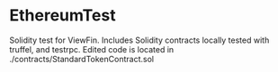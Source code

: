 # EthereumTest
Solidity test for ViewFin. Includes Solidity contracts locally tested with truffel, and testrpc.
Edited code is located in ./contracts/StandardTokenContract.sol

